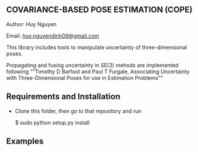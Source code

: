 COVARIANCE-BASED POSE ESTIMATION (COPE)
------------

Author: Huy Nguyen

Email:  huy.nguyendinh09@gmail.com

This library includes tools to manipulate uncertainty of three-dimensional poses.

Propagating and fusing uncertainty in SE(3) mehods are implemented following ""Timothy D Barfoot and Paul T Furgale, Associating Uncertainty with Three-Dimensional Poses for use in Estimation Problems""

Requirements and Installation
------------

- Clone this folder, then go to that repository and run

   $ sudo python setup.py install


Examples
------------

